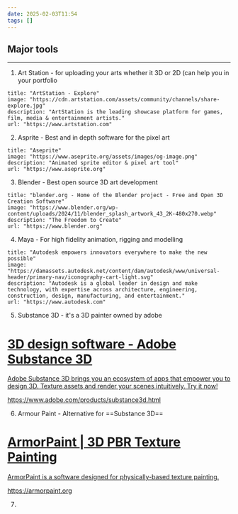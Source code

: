 ```yaml
---
date: 2025-02-03T11:54
tags: []
---
```

## Major tools

---

1. Art Station - for uploading your arts whether it 3D or 2D (can help you in your portfolio
```embed
title: "ArtStation - Explore"
image: "https://cdn.artstation.com/assets/community/channels/share-explore.jpg"
description: "ArtStation is the leading showcase platform for games, film, media & entertainment artists."
url: "https://www.artstation.com"
```



2. Asprite - Best and in depth software for the pixel art 
```embed
title: "Aseprite"
image: "https://www.aseprite.org/assets/images/og-image.png"
description: "Animated sprite editor & pixel art tool"
url: "https://www.aseprite.org"
```



3. Blender - Best open source 3D art development 
```embed
title: "blender.org - Home of the Blender project - Free and Open 3D Creation Software"
image: "https://www.blender.org/wp-content/uploads/2024/11/blender_splash_artwork_43_2K-480x270.webp"
description: "The Freedom to Create"
url: "https://www.blender.org"
```

4. Maya - For high fidelity animation, rigging and modelling
```embed
title: "Autodesk empowers innovators everywhere to make the new possible"
image: "https://damassets.autodesk.net/content/dam/autodesk/www/universal-header/primary-nav/iconography-cart-light.svg"
description: "Autodesk is a global leader in design and make technology, with expertise across architecture, engineering, construction, design, manufacturing, and entertainment."
url: "https://www.autodesk.com"
```


5. Substance 3D - it's a 3D painter owned by adobe 
<div class="rich-link-card-container"><a class="rich-link-card" href="https://www.adobe.com/products/substance3d.html" target="_blank">
	<div class="rich-link-image-container">
		<div class="rich-link-image" style="background-image: url('https://www.adobe.com/products/media_1493006c2adba238de471ed68a47f1663e254966c.jpeg?width=1200&format=pjpg&optimize=medium')">
	</div>
	</div>
	<div class="rich-link-card-text">
		<h1 class="rich-link-card-title">3D design software - Adobe Substance 3D</h1>
		<p class="rich-link-card-description">
		Adobe Substance 3D brings you an ecosystem of apps that empower you to design 3D. Texture assets and render your scenes intuitively. Try it now!
		</p>
		<p class="rich-link-href">
		https://www.adobe.com/products/substance3d.html
		</p>
	</div>
</a></div>

6. Armour Paint - Alternative for ==Substance 3D== 
<div class="rich-link-card-container"><a class="rich-link-card" href="https://armorpaint.org" target="_blank">
	<div class="rich-link-image-container">
		<div class="rich-link-image" style="background-image: url('https://armorpaint.org/img/x.jpg')">
	</div>
	</div>
	<div class="rich-link-card-text">
		<h1 class="rich-link-card-title">ArmorPaint | 3D PBR Texture Painting</h1>
		<p class="rich-link-card-description">
		ArmorPaint is a software designed for physically-based texture painting.
		</p>
		<p class="rich-link-href">
		https://armorpaint.org
		</p>
	</div>
</a></div>

7. 